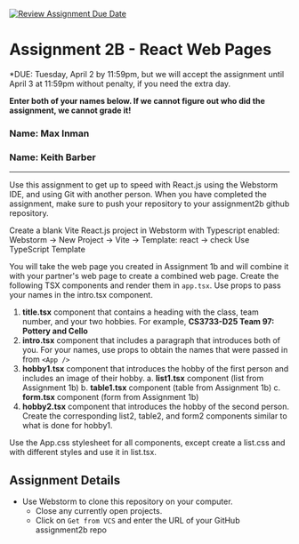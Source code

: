 [![Review Assignment Due Date](https://classroom.github.com/assets/deadline-readme-button-22041afd0340ce965d47ae6ef1cefeee28c7c493a6346c4f15d667ab976d596c.svg)](https://classroom.github.com/a/JNHhdQGs)
# Assignment 2B - React Web Pages
*DUE: Tuesday, April 2 by 11:59pm, but we will accept the assignment until April 3 at 11:59pm without penalty, if you need the extra day.  

**Enter both of your names below. If we cannot figure out who did the assignment, we cannot grade it!**
### Name: Max Inman
### Name: Keith Barber
---
Use this assignment to get up to speed with React.js using the Webstorm IDE, and using Git with another person. When you have completed the assignment, make sure to push your repository to your assignment2b github repository. 

Create a blank Vite React.js project in Webstorm with Typescript enabled:  
Webstorm -> New Project -> Vite -> Template: react -> check Use TypeScript Template

You will take the web page you created in Assignment 1b and will combine it with your partner's web page to create a combined web page. Create the following TSX components and render them in `app.tsx`. Use props to pass your names in the intro.tsx component.
1. __title.tsx__ component that contains a heading with the class, team number, and your two hobbies. For example, __CS3733-D25 Team 97: Pottery and Cello__
2. __intro.tsx__ component that includes a paragraph that introduces both of you. For your names, use props to obtain the names that were passed in from `<App />`
3. __hobby1.tsx__ component that introduces the hobby of the first person and includes an image of their hobby.
   a. __list1.tsx__ component (list from Assignment 1b)
   b. __table1.tsx__ component (table from Assignment 1b)
   c. __form.tsx__ component (form from Assignment 1b)
5. __hobby2.tsx__ component that introduces the hobby of the second person. Create the corresponding list2, table2, and form2 components similar to what is done for hobby1.

Use the App.css stylesheet for all components, except create a list.css and with different styles and use it in list.tsx.

## Assignment Details
* Use Webstorm to clone this repository on your computer.
  * Close any currently open projects.
  * Click on `Get from VCS` and enter the URL of your GitHub assignment2b repo



